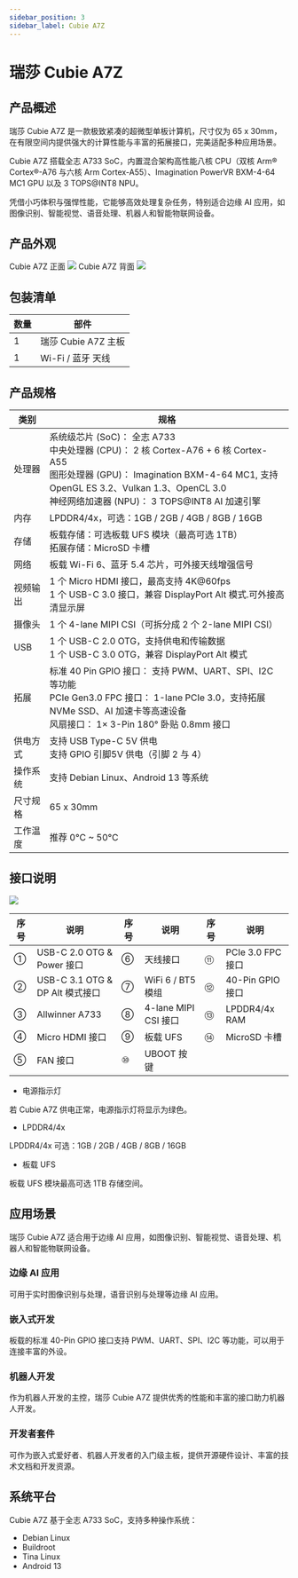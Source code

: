 ```yaml
---
sidebar_position: 3
sidebar_label: Cubie A7Z
---
```


# 瑞莎 Cubie A7Z

## 产品概述

瑞莎 Cubie A7Z 是一款极致紧凑的超微型单板计算机，尺寸仅为 65 x 30mm，在有限空间内提供强大的计算性能与丰富的拓展接口，完美适配多种应用场景。

Cubie A7Z 搭载全志 A733 SoC，内置混合架构高性能八核 CPU（双核 Arm® Cortex®-A76 与六核 Arm Cortex-A55）、Imagination PowerVR BXM-4-64 MC1 GPU 以及 3 TOPS@INT8 NPU。

凭借小巧体积与强悍性能，它能够高效处理复杂任务，特别适合边缘 AI 应用，如图像识别、智能视觉、语音处理、机器人和智能物联网设备。

## 产品外观

<div style={{textAlign: 'center'}}>
   Cubie A7Z 正面
   <img src="/img/cubie/a7z/a7z-bottom.webp" style={{width: '100%', maxWidth: '1200px'}} />
   Cubie A7Z 背面
   <img src="/img/cubie/a7z/a7z-top.webp" style={{width: '100%', maxWidth: '1200px'}} />
</div>

## 包装清单

| 数量 | 部件                |
| ---- | ------------------- |
| 1    | 瑞莎 Cubie A7Z 主板 |
| 1    | Wi-Fi / 蓝牙 天线   |

## 产品规格

| 类别     | 规格                                                                                                                                                                                                                                       |
| -------- | ------------------------------------------------------------------------------------------------------------------------------------------------------------------------------------------------------------------------------------------ |
| 处理器   | 系统级芯片 (SoC)： 全志 A733 <br/> 中央处理器 (CPU)： 2 核 Cortex-A76 + 6 核 Cortex-A55 <br/> 图形处理器 (GPU)： Imagination BXM-4-64 MC1, 支持 OpenGL ES 3.2、Vulkan 1.3、OpenCL 3.0 <br/> 神经网络加速器 (NPU)： 3 TOPS@INT8 AI 加速引擎 |
| 内存     | LPDDR4/4x，可选：1GB / 2GB / 4GB / 8GB / 16GB                                                                                                                                                                                              |
| 存储     | 板载存储：可选板载 UFS 模块（最高可选 1TB） <br/> 拓展存储：MicroSD 卡槽                                                                                                                                                                   |
| 网络     | 板载 Wi-Fi 6、蓝牙 5.4 芯片，可外接天线增强信号                                                                                                                                                                                            |
| 视频输出 | 1 个 Micro HDMI 接口，最高支持 4K@60fps <br/> 1 个 USB-C 3.0 接口，兼容 DisplayPort Alt 模式.可外接高清显示屏                                                                                                                              |
| 摄像头   | 1 个 4-lane MIPI CSI（可拆分成 2 个 2-lane MIPI CSI）                                                                                                                                                                                      |
| USB      | 1 个 USB-C 2.0 OTG，支持供电和传输数据 <br/> 1 个 USB-C 3.0 OTG，兼容 DisplayPort Alt 模式                                                                                                                                                 |
| 拓展     | 标准 40 Pin GPIO 接口： 支持 PWM、UART、SPI、I2C 等功能 <br/> PCIe Gen3.0 FPC 接口： 1-lane PCIe 3.0，支持拓展 NVMe SSD、AI 加速卡等高速设备 <br/> 风扇接口： 1× 3-Pin 180° 卧贴 0.8mm 接口                                                |
| 供电方式 | 支持 USB Type-C 5V 供电 <br/> 支持 GPIO 引脚5V 供电（引脚 2 与 4）                                                                                                                                                                         |
| 操作系统 | 支持 Debian Linux、Android 13 等系统                                                                                                                                                                                                       |
| 尺寸规格 | 65 x 30mm                                                                                                                                                                                                                                  |
| 工作温度 | 推荐 0°C ~ 50°C                                                                                                                                                                                                                            |

## 接口说明

<div style={{textAlign: 'center'}}>
   <img src="/img/cubie/a7z/a7z-interface.webp" style={{width: '100%', maxWidth: '1200px'}} />
</div>

| 序号 | 说明                            | 序号 | 说明                 | 序号 | 说明              |
| ---- | ------------------------------- | ---- | -------------------- | ---- | ----------------- |
| ①    | USB-C 2.0 OTG & Power 接口      | ⑥    | 天线接口             | ⑪    | PCIe 3.0 FPC 接口 |
| ②    | USB-C 3.1 OTG & DP Alt 模式接口 | ⑦    | WiFi 6 / BT5 模组    | ⑫    | 40-Pin GPIO 接口  |
| ③    | Allwinner A733                  | ⑧    | 4-lane MIPI CSI 接口 | ⑬    | LPDDR4/4x RAM     |
| ④    | Micro HDMI 接口                 | ⑨    | 板载 UFS             | ⑭    | MicroSD 卡槽      |
| ⑤    | FAN 接口                        | ⑩    | UBOOT 按键           |      |                   |

- 电源指示灯

若 Cubie A7Z 供电正常，电源指示灯将显示为绿色。

- LPDDR4/4x

LPDDR4/4x 可选：1GB / 2GB / 4GB / 8GB / 16GB

- 板载 UFS

板载 UFS 模块最高可选 1TB 存储空间。

## 应用场景

瑞莎 Cubie A7Z 适合用于边缘 AI 应用，如图像识别、智能视觉、语音处理、机器人和智能物联网设备。

### 边缘 AI 应用

可用于实时图像识别与处理，语音识别与处理等边缘 AI 应用。

### 嵌入式开发

板载的标准 40-Pin GPIO 接口支持 PWM、UART、SPI、I2C 等功能，可以用于连接丰富的外设。

### 机器人开发

作为机器人开发的主控，瑞莎 Cubie A7Z 提供优秀的性能和丰富的接口助力机器人开发。

### 开发者套件

可作为嵌入式爱好者、机器人开发者的入门级主板，提供开源硬件设计、丰富的技术文档和开发资源。

## 系统平台

Cubie A7Z 基于全志 A733 SoC，支持多种操作系统：

- Debian Linux
- Buildroot
- Tina Linux
- Android 13

